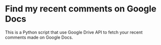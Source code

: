 # Find my recent comments on Google Docs

This is a Python script that use Google Drive API to fetch your recent comments made on Google Docs.
